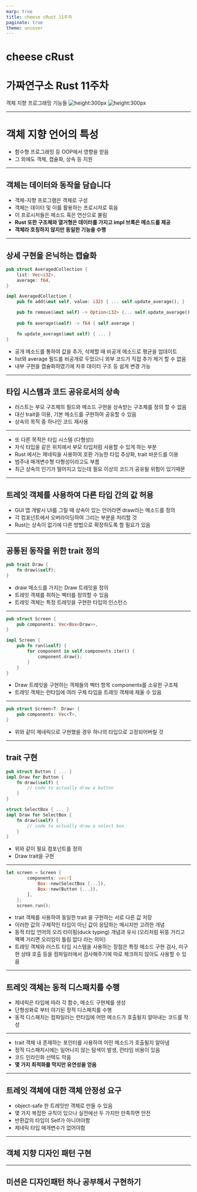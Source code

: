 ```yaml
---
marp: true
title: cheese cRust 11주차
paginate: true
theme: uncover
---
```


<style>
{
    font-size: 30px
}
</style>

# **cheese cRust**

# 가짜연구소 Rust 11주차

객체 지향 프로그래밍 기능들
![height:300px](../images/study_logo.png) ![height:300px](../images/pseudo_lab_logo.jpg)

---

# 객체 지향 언어의 특성

- 함수형 프로그래밍 등 OOP에서 영향을 받음
- 그 외에도 객체, 캡슐화, 상속 등 지원

---

## 객체는 데이터와 동작을 담습니다

- 객체-지향 프로그램은 객체로 구성
- 객체는 데이터 및 이를 활용하는 프로시저로 묶음
- 이 프로시저들은 메소드 혹은 연산으로 불림
- **Rust 또한 구조체와 열거형은 데이터를 가지고 impl 브록은 메소드를 제공**
- **객체라 호칭하지 않지만 동일한 기능을 수행** 

---

## 상세 구현을 은닉하는 캡슐화

```rust
pub struct AveragedCollection {
    list: Vec<i32>,
    average: f64,
}
```

```rust
impl AveragedCollection {
    pub fn add(&mut self, value: i32) { ... self.update_average(); }

    pub fn remove(&mut self) -> Option<i32> {... self.update_average(); ...}
                
    pub fn average(&self) -> f64 { self.average }

    fn update_average(&mut self) { ... }
}
```

- 공개 메소드를 통하여 값을 추가, 삭제할 때 비공개 메소드로 평균을 업데이트
- list와 average 필드를 비공개로 두었으니 외부 코드가 직접 추가 제거 할 수 없음
- 내부 구현을 캡슐화하였기에 차후 데이터 구조 등 쉽게 변경 가능

---

## 타입 시스템과 코드 공유로서의 상속

- 러스트는 부모 구조체의 필드와 메소드 구현을 상속받는 구조체를 정의 할 수 없음
- 대신 trait을 이용, 기본 메소드를 구현하여 공유할 수 있음
- 상속의 목적 중 하나인 코드 재사용

---

- 또 다른 목적은 타입 시스템 (다형성))
- 자식 타입을 같은 위치에서 부모 타입처럼 사용할 수 있게 하는 부분
- Rust 에서는 제네릭을 사용하여 호환 가능한 타입 추상화, trait 바운드를 이용
- 범주내 매개변수형 다형성이라고도 부름
- 최근 상속의 인기가 떨어지고 있는데 필요 이상의 코드가 공유될 위험이 있기때문

---

## 트레잇 객체를 사용하여 다른 타입 간의 값 허용

- GUI 앱 개발시 UI를 그릴 때 상속이 있는 언어라면 draw라는 메소드를 정의
- 각 컴포넌트에서 오버라이딩하여 그리는 부분을 처리할 것
- Rust는 상속이 없기에 다른 방법으로 확장하도록 할 필요가 있음

---

## 공통된 동작을 위한 trait 정의

```rust
pub trait Draw {
    fn draw(&self);
}
```

- draw 메소드를 가지는 Draw 트레잇을 정의
- 트레잇 객체를 취하는 벡터를 정의할 수 있음
- 트레잇 객체는 특정 트레잇을 구현한 타입의 인스턴스

---

```rust
pub struct Screen {
    pub components: Vec<Box<Draw>>,
}
```

```rust
impl Screen {
    pub fn run(&self) {
        for component in self.components.iter() {
            component.draw();
        }
    }
}
```

- Draw 트레잇을 구현하는 객체들의 벡터 항목 components를 소유한 구조체
- 트레잇 객체는 런타임에 여러 구체 타입을 트레잇 객체에 채울 수 있음

---

```rust
pub struct Screen<T: Draw> {
    pub components: Vec<T>,
}
```

- 위와 같이 제네릭으로 구현했을 경우 하나의 타입으로 고정되어버릴 것

---

## trait 구현

```rust
pub struct Button { ... }
impl Draw for Button {
    fn draw(&self) {
        // code to actually draw a button
    }
}
```

```rust
struct SelectBox { ... }
impl Draw for SelectBox {
    fn draw(&self) {
        // code to actually draw a select box
    }
}
```

- 위와 같이 필요 컴포넌트를 정의
- Draw trait을 구현

---

```rust
let screen = Screen {
        components: vec![
            Box::new(SelectBox {...}),
            Box::new(Button {...}),
        ],
    };
    screen.run();
```

- trait 객체를 사용하여 동일한 trait 을 구현하는 서로 다른 값 저장
- 이러한 값의 구체적인 타입이 아닌 값이 응답하는 메시지만 고려한 개념
- 동적 타입 언어의 오리 타이핑(duck typing) 개념과 유사
(오리처럼 뒤뚱 거리고 꽥꽥 거리면 오리임이 틀림 없다 라는 의미)
- 트레잇 객체와 러스트 타입 시스템을 사용하는 장점은 특정 메소드 구현 검사, 미구현 상태 호출 등을 컴파일러에서 검사해주기에 따로 체크하지 않아도 사용할 수 있음

---

## 트레잇 객체는 동적 디스패치를 수행

- 제네릭은 타입에 따라 각 함수, 메소드 구현체를 생성
- 단형성화로 부터 야기된 정적 디스패치를 수행
- 동적 디스패치는 컴파일러는 런타임에 어떤 메소드가 호출될지 알아내는 코드를 작성

---

- trait 객체 내 존재하는 포인터를 사용하여 어떤 메소드가 호출될지 알아냄
- 정적 디스패치시에는 일어나지 않는 탐색이 발생, 런타임 비용이 있음
- 코드 인라인화 선택도 막음
- **몇 가지 최적화를 막지만 유연성을 얻음**

---

## 트레잇 객체에 대한 객체 안정성 요구

- object-safe 한 트레잇만 객체로 만들 수 있음
- 몇 가지 복잡한 규칙이 있으나 실전에선 두 가지만 만족하면 안전
- 반환값의 타입이 Self가 아니어야함
- 제네릭 타입 매개변수가 없어야함

---

## 객체 지향 디자인 패턴 구현

---

## 미션은 디자인패턴 하나 공부해서 구현하기